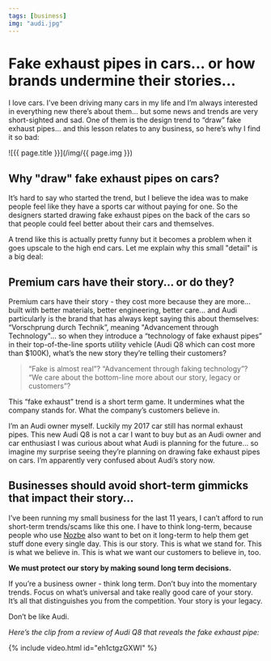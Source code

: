 ```yaml
---
tags: [business]
img: "audi.jpg"
---
```


# Fake exhaust pipes in cars... or how brands undermine their stories...

I love cars. I’ve been driving many cars in my life and I’m always interested in everything new there’s about them... but some news and trends are very short-sighted and sad. One of them is the design trend to “draw” fake exhaust pipes... and this lesson relates to any business, so here’s why I find it so bad:

<!--More-->

![{{ page.title }}](/img/{{ page.img }})

## Why "draw" fake exhaust pipes on cars?

It’s hard to say who started the trend, but I believe the idea was to make people feel like they have a sports car without paying for one. So the designers started drawing fake exhaust pipes on the back of the cars so that people could feel better about their cars and themselves.

A trend like this is actually pretty funny but it becomes a problem when it goes upscale to the high end cars. Let me explain why this small "detail" is a big deal:

## Premium cars have their story... or do they?

Premium cars have their story - they cost more because they are more... built with better materials, better engineering, better care... and Audi particularly is the brand that has always kept saying this about themselves: “Vorschprung durch Technik”, meaning "Advancement through Technology"... so when they introduce a “technology of fake exhaust pipes” in their top-of-the-line sports utility vehicle (Audi Q8 which can cost more than $100K), what’s the new story they’re telling their customers?

> “Fake is almost real”? “Advancement through faking technology”? “We care about the bottom-line more about our story, legacy or customers”?

This “fake exhaust” trend is a short term game. It undermines what the company stands for. What the company’s customers believe in.

I’m an Audi owner myself. Luckily my 2017 car still has normal exhaust pipes. This new Audi Q8 is not a car I want to buy but as an Audi owner and car enthusiast I was curious about what Audi is planning for the future... so imagine my surprise seeing they’re planning on drawing fake exhaust pipes on cars. I’m apparently very confused about Audi’s story now.

## Businesses should avoid short-term gimmicks that impact their story...

I’ve been running my small business for the last 11 years, I can’t afford to run short-term trends/scams like this one. I have to think long-term, because people who use [Nozbe][n] also want to bet on it long-term to help them get stuff done every single day. This is our story. This is what we stand for. This is what we believe in. This is what we want our customers to believe in, too.

**We must protect our story by making sound long term decisions.**

If you’re a business owner - think long term. Don’t buy into the momentary trends. Focus on what’s universal and take really good care of your story. It’s all that distinguishes you from the competition. Your story is your legacy.

Don’t be like Audi.

*Here’s the clip from a review of Audi Q8 that reveals the fake exhaust pipe:*

{% include video.html id="eh1ctgzGXWI" %}

[d]: http://db.tt/kD7Liux
[t]: https://twitter.com/MSliwinski
[p]: /podcast
[n]: https://michael.gratis/nozbe
[r]: https://radex.io/
[i]: https://itunes.apple.com/podcast/the-podcast/id1012329770
[o]: https://ipadonly.com

[pm]: http://productivemag.com/